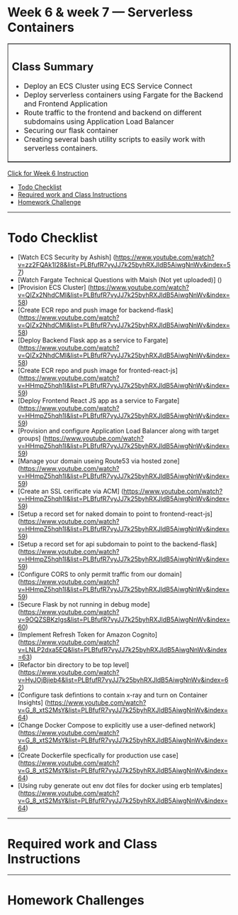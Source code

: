 # Week 6 & week 7 — Serverless Containers

<table border="1">
  <tr>
    <td>
      <h2>Class Summary</h2>
      <ul>
        <li>Deploy an ECS Cluster using ECS Service Connect</li>
        <li>Deploy serverless containers using Fargate for the Backend and Frontend Application</li>
        <li>Route traffic to the frontend and backend on different subdomains using Application Load Balancer</li>
        <li>Securing our flask container</li>
        <li>Creating several bash utility scripts to easily work with serverless containers.</li>
      </ul>
    </td>
  </tr>
</table>

[Click for Week 6 Instruction](https://github.com/omenking/aws-bootcamp-cruddur-2023/blob/week-6/journal/week6.md)


- [Todo Checklist](#todo-checklist)
- [Required work and Class Instructions](#required-work-and-class-instructions)
- [Homework Challenge](#homework-challenges)

***
# Todo Checklist

- [Watch ECS Security by Ashish] (https://www.youtube.com/watch?v=zz2FQAk1I28&list=PLBfufR7vyJJ7k25byhRXJldB5AiwgNnWv&index=57)
- [Watch Fargate Technical Questions with Maish (Not yet uploaded)] ()
- [Provision ECS Cluster] (https://www.youtube.com/watch?v=QIZx2NhdCMI&list=PLBfufR7vyJJ7k25byhRXJldB5AiwgNnWv&index=58)
- [Create ECR repo and push image for backend-flask] (https://www.youtube.com/watch?v=QIZx2NhdCMI&list=PLBfufR7vyJJ7k25byhRXJldB5AiwgNnWv&index=58)
- [Deploy Backend Flask app as a service to Fargate] (https://www.youtube.com/watch?v=QIZx2NhdCMI&list=PLBfufR7vyJJ7k25byhRXJldB5AiwgNnWv&index=58)
- [Create ECR repo and push image for fronted-react-js] (https://www.youtube.com/watch?v=HHmpZ5hqh1I&list=PLBfufR7vyJJ7k25byhRXJldB5AiwgNnWv&index=59)
- [Deploy Frontend React JS app as a service to Fargate] (https://www.youtube.com/watch?v=HHmpZ5hqh1I&list=PLBfufR7vyJJ7k25byhRXJldB5AiwgNnWv&index=59)
- [Provision and configure Application Load Balancer along with target groups] (https://www.youtube.com/watch?v=HHmpZ5hqh1I&list=PLBfufR7vyJJ7k25byhRXJldB5AiwgNnWv&index=59)
- [Manage your domain useing Route53 via hosted zone] (https://www.youtube.com/watch?v=HHmpZ5hqh1I&list=PLBfufR7vyJJ7k25byhRXJldB5AiwgNnWv&index=59)
- [Create an SSL cerificate via ACM] (https://www.youtube.com/watch?v=HHmpZ5hqh1I&list=PLBfufR7vyJJ7k25byhRXJldB5AiwgNnWv&index=59)
- [Setup a record set for naked domain to point to frontend-react-js] (https://www.youtube.com/watch?v=HHmpZ5hqh1I&list=PLBfufR7vyJJ7k25byhRXJldB5AiwgNnWv&index=59)
- [Setup a record set for api subdomain to point to the backend-flask] (https://www.youtube.com/watch?v=HHmpZ5hqh1I&list=PLBfufR7vyJJ7k25byhRXJldB5AiwgNnWv&index=59)
- [Configure CORS to only permit traffic from our domain] (https://www.youtube.com/watch?v=HHmpZ5hqh1I&list=PLBfufR7vyJJ7k25byhRXJldB5AiwgNnWv&index=59)
- [Secure Flask by not running in debug mode] (https://www.youtube.com/watch?v=9OQZSBKzIgs&list=PLBfufR7vyJJ7k25byhRXJldB5AiwgNnWv&index=60)
- [Implement Refresh Token for Amazon Cognito] (https://www.youtube.com/watch?v=LNLP2dxa5EQ&list=PLBfufR7vyJJ7k25byhRXJldB5AiwgNnWv&index=63)
- [Refactor bin directory to be top level] (https://www.youtube.com/watch?v=HyJOjBjieb4&list=PLBfufR7vyJJ7k25byhRXJldB5AiwgNnWv&index=62)
- [Configure task defintions to contain x-ray and turn on Container Insights] (https://www.youtube.com/watch?v=G_8_xtS2MsY&list=PLBfufR7vyJJ7k25byhRXJldB5AiwgNnWv&index=64)
- [Change Docker Compose to explicitly use a user-defined network] (https://www.youtube.com/watch?v=G_8_xtS2MsY&list=PLBfufR7vyJJ7k25byhRXJldB5AiwgNnWv&index=64)
- [Create Dockerfile specfically for production use case] (https://www.youtube.com/watch?v=G_8_xtS2MsY&list=PLBfufR7vyJJ7k25byhRXJldB5AiwgNnWv&index=64)
- [Using ruby generate out env dot files for docker using erb templates] (https://www.youtube.com/watch?v=G_8_xtS2MsY&list=PLBfufR7vyJJ7k25byhRXJldB5AiwgNnWv&index=64)

***

# Required work and Class Instructions

***

# Homework Challenges